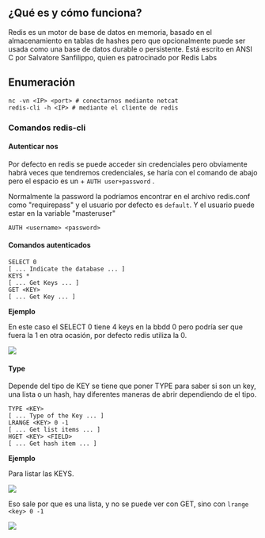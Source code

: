 ## ¿Qué es y cómo funciona?

Redis es un motor de base de datos en memoria, basado en el almacenamiento en tablas de hashes pero que opcionalmente puede ser usada como una base de datos durable o persistente. Está escrito en ANSI C por Salvatore Sanfilippo, quien es patrocinado por Redis Labs

## Enumeración

```
nc -vn <IP> <port> # conectarnos mediante netcat
redis-cli -h <IP> # mediante el cliente de redis
```

### Comandos redis-cli

#### Autenticar nos

Por defecto en redis se puede acceder sin credenciales pero obviamente habrá veces que tendremos credenciales, se haría con el comando de abajo pero el espacio es un + `AUTH user+password` .

Normalmente la password la podríamos encontrar en el archivo redis.conf como "requirepass" y el usuario por defecto es `default`. Y el usuario puede estar en la variable "masteruser"

```
AUTH <username> <password>
```

#### Comandos autenticados

```
SELECT 0
[ ... Indicate the database ... ]
KEYS * 
[ ... Get Keys ... ]
GET <KEY>
[ ... Get Key ... ]
```

**Ejemplo**

En este caso el SELECT 0 tiene 4 keys en la bbdd 0 pero podría ser que fuera la 1 en otra ocasión, por defecto redis utiliza la 0.

![](https://j4ckie0x17.gitbook.io/~gitbook/image?url=https%3A%2F%2F1367155054-files.gitbook.io%2F%7E%2Ffiles%2Fv0%2Fb%2Fgitbook-x-prod.appspot.com%2Fo%2Fspaces%252FqCnBDYTntMpZLlwqTWcg%252Fuploads%252FBAfX0OOaYLk5SLLi4jyO%252Fimagen.png%3Falt%3Dmedia%26token%3D77cafb29-47c1-4b33-9d39-380a4d8eb525&width=300&dpr=4&quality=100&sign=6ae10a68fb640fd09d1a2066a25690cc0e3c8e89bc93358225595037028b2fec)

#### Type

Depende del tipo de KEY se tiene que poner TYPE para saber si son un key, una lista o un hash, hay diferentes maneras de abrir dependiendo de el tipo.

```
TYPE <KEY>
[ ... Type of the Key ... ]
LRANGE <KEY> 0 -1
[ ... Get list items ... ]
HGET <KEY> <FIELD>
[ ... Get hash item ... ]
```

**Ejemplo**

Para listar las KEYS.

![](https://j4ckie0x17.gitbook.io/~gitbook/image?url=https%3A%2F%2F1367155054-files.gitbook.io%2F%7E%2Ffiles%2Fv0%2Fb%2Fgitbook-x-prod.appspot.com%2Fo%2Fspaces%252FqCnBDYTntMpZLlwqTWcg%252Fuploads%252FHFsvb42PO0ZMdFawfLlT%252Fimagen.png%3Falt%3Dmedia%26token%3Dd6ef2ebd-e93e-4cd1-bd9d-d3024f1de50c&width=300&dpr=4&quality=100&sign=7c227ea4d284336bc342abbd92a4e8e5c98ffcbad6cd7cf15dafafcb6ae324d5)

Eso sale por que es una lista, y no se puede ver con GET, sino con `lrange <key> 0 -1`

![](https://j4ckie0x17.gitbook.io/~gitbook/image?url=https%3A%2F%2F1367155054-files.gitbook.io%2F%7E%2Ffiles%2Fv0%2Fb%2Fgitbook-x-prod.appspot.com%2Fo%2Fspaces%252FqCnBDYTntMpZLlwqTWcg%252Fuploads%252F3fyiZgOdpHqI6tKwx4e0%252Fimagen.png%3Falt%3Dmedia%26token%3Df43152c5-a3a8-45a2-b467-1fc1e09b35c4&width=768&dpr=4&quality=100&sign=c774bf4b685c25a6c2b8cb580c4b52e2c42caff836fb498b1e9aafa0acf83924)